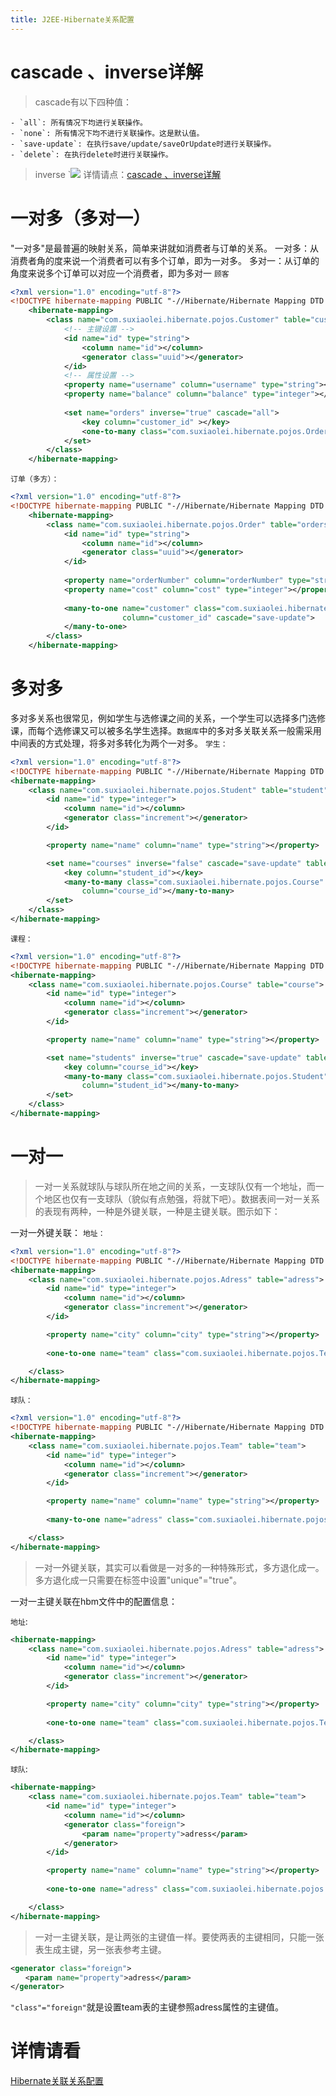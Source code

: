 ```yaml
---
title: J2EE-Hibernate关系配置
---
```

# cascade 、inverse详解
> cascade有以下四种值：

    - `all`: 所有情况下均进行关联操作。
    - `none`: 所有情况下均不进行关联操作。这是默认值。
    - `save-update`: 在执行save/update/saveOrUpdate时进行关联操作。
    - `delete`: 在执行delete时进行关联操作。

> inverse
    `![](J2EE-Hibernate关系配置/inverse.png)
> 详情请点：[cascade 、inverse详解 ](http://blog.sina.com.cn/s/blog_7ffb8dd50101450c.html)


# 一对多（多对一）
"一对多"是最普遍的映射关系，简单来讲就如消费者与订单的关系。
一对多：从消费者角的度来说一个消费者可以有多个订单，即为一对多。
多对一：从订单的角度来说多个订单可以对应一个消费者，即为多对一
`顾客`
``` xml
<?xml version="1.0" encoding="utf-8"?>
<!DOCTYPE hibernate-mapping PUBLIC "-//Hibernate/Hibernate Mapping DTD 3.0//EN" "http://hibernate.sourceforge.net/hibernate-mapping-3.0.dtd">
    <hibernate-mapping>
        <class name="com.suxiaolei.hibernate.pojos.Customer" table="customer">
            <!-- 主键设置 -->
            <id name="id" type="string">
                <column name="id"></column>
                <generator class="uuid"></generator>
            </id>
            <!-- 属性设置 -->
            <property name="username" column="username" type="string"></property>
            <property name="balance" column="balance" type="integer"></property>
            
            <set name="orders" inverse="true" cascade="all">
                <key column="customer_id" ></key>
                <one-to-many class="com.suxiaolei.hibernate.pojos.Order"/>
            </set>
        </class>
    </hibernate-mapping>
```
`订单（多方）：`
``` xml
<?xml version="1.0" encoding="utf-8"?>
<!DOCTYPE hibernate-mapping PUBLIC "-//Hibernate/Hibernate Mapping DTD 3.0//EN" "http://hibernate.sourceforge.net/hibernate-mapping-3.0.dtd">
    <hibernate-mapping>
        <class name="com.suxiaolei.hibernate.pojos.Order" table="orders">
            <id name="id" type="string">
                <column name="id"></column>
                <generator class="uuid"></generator>
            </id>
            
            <property name="orderNumber" column="orderNumber" type="string"></property>
            <property name="cost" column="cost" type="integer"></property>
            
            <many-to-one name="customer" class="com.suxiaolei.hibernate.pojos.Customer" 
                         column="customer_id" cascade="save-update">
            </many-to-one>        
        </class>
    </hibernate-mapping>
```
# 多对多
多对多关系也很常见，例如学生与选修课之间的关系，一个学生可以选择多门选修课，而每个选修课又可以被多名学生选择。`数据库`中的多对多关联关系一般需采用中间表的方式处理，将多对多转化为两个一对多。
`学生：`
``` xml
<?xml version="1.0" encoding="utf-8"?>
<!DOCTYPE hibernate-mapping PUBLIC "-//Hibernate/Hibernate Mapping DTD 3.0//EN" "http://hibernate.sourceforge.net/hibernate-mapping-3.0.dtd">
<hibernate-mapping>
    <class name="com.suxiaolei.hibernate.pojos.Student" table="student">
        <id name="id" type="integer">
            <column name="id"></column>
            <generator class="increment"></generator>
        </id>

        <property name="name" column="name" type="string"></property>

        <set name="courses" inverse="false" cascade="save-update" table="student_course">
            <key column="student_id"></key>
            <many-to-many class="com.suxiaolei.hibernate.pojos.Course"
                column="course_id"></many-to-many>
        </set>
    </class>
</hibernate-mapping>
```
`课程：`
``` xml
<?xml version="1.0" encoding="utf-8"?>
<!DOCTYPE hibernate-mapping PUBLIC "-//Hibernate/Hibernate Mapping DTD 3.0//EN" "http://hibernate.sourceforge.net/hibernate-mapping-3.0.dtd">
<hibernate-mapping>
    <class name="com.suxiaolei.hibernate.pojos.Course" table="course">
        <id name="id" type="integer">
            <column name="id"></column>
            <generator class="increment"></generator>
        </id>

        <property name="name" column="name" type="string"></property>

        <set name="students" inverse="true" cascade="save-update" table="student_course">
            <key column="course_id"></key>
            <many-to-many class="com.suxiaolei.hibernate.pojos.Student"
                column="student_id"></many-to-many>
        </set>
    </class>
</hibernate-mapping>
```
# 一对一
> 一对一关系就球队与球队所在地之间的关系，一支球队仅有一个地址，而一个地区也仅有一支球队（貌似有点勉强，将就下吧）。数据表间一对一关系的表现有两种，一种是外键关联，一种是主键关联。图示如下：

一对一外键关联：
`地址：`
``` xml
<?xml version="1.0" encoding="utf-8"?>
<!DOCTYPE hibernate-mapping PUBLIC "-//Hibernate/Hibernate Mapping DTD 3.0//EN" "http://hibernate.sourceforge.net/hibernate-mapping-3.0.dtd">
<hibernate-mapping>
    <class name="com.suxiaolei.hibernate.pojos.Adress" table="adress">
        <id name="id" type="integer">
            <column name="id"></column>
            <generator class="increment"></generator>
        </id>

        <property name="city" column="city" type="string"></property>
        
        <one-to-one name="team" class="com.suxiaolei.hibernate.pojos.Team" cascade="all"></one-to-one>

    </class>
</hibernate-mapping>
```
`球队：`
``` xml
<?xml version="1.0" encoding="utf-8"?>
<!DOCTYPE hibernate-mapping PUBLIC "-//Hibernate/Hibernate Mapping DTD 3.0//EN" "http://hibernate.sourceforge.net/hibernate-mapping-3.0.dtd">
<hibernate-mapping>
    <class name="com.suxiaolei.hibernate.pojos.Team" table="team">
        <id name="id" type="integer">
            <column name="id"></column>
            <generator class="increment"></generator>
        </id>

        <property name="name" column="name" type="string"></property>
        
        <many-to-one name="adress" class="com.suxiaolei.hibernate.pojos.Adress" column="adress_id" unique="true"></many-to-one>

    </class>
</hibernate-mapping>
```
> 一对一外键关联，其实可以看做是一对多的一种特殊形式，多方退化成一。多方退化成一只需要在<many-to-one>标签中设置"unique"="true"。


一对一主键关联在hbm文件中的配置信息：

`地址`:
``` xml
<hibernate-mapping>
    <class name="com.suxiaolei.hibernate.pojos.Adress" table="adress">
        <id name="id" type="integer">
            <column name="id"></column>
            <generator class="increment"></generator>
        </id>

        <property name="city" column="city" type="string"></property>
        
        <one-to-one name="team" class="com.suxiaolei.hibernate.pojos.Team" cascade="all"></one-to-one>

    </class>
</hibernate-mapping>
```
`球队`:
``` xml
<hibernate-mapping>
    <class name="com.suxiaolei.hibernate.pojos.Team" table="team">
        <id name="id" type="integer">
            <column name="id"></column>
            <generator class="foreign">
                <param name="property">adress</param>
            </generator>
        </id>

        <property name="name" column="name" type="string"></property>
        
        <one-to-one name="adress" class="com.suxiaolei.hibernate.pojos.Adress" cascade="all"></one-to-one>

    </class>
</hibernate-mapping>
```
> 一对一主键关联，是让两张的主键值一样。要使两表的主键相同，只能一张表生成主键，另一张表参考主键。

``` xml
<generator class="foreign">
　　<param name="property">adress</param>
</generator>
```
`"class"="foreign"`就是设置team表的主键参照adress属性的主键值。

# 详情请看
[Hibernate关联关系配置](http://blog.csdn.net/xrt95050/article/details/7322222)